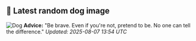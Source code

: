 ## 🐶 Latest random dog image
![Dog](https://images.dog.ceo/breeds/bakharwal-indian/Bakharwal.jpg)
**Advice:** "Be brave. Even if you're not, pretend to be. No one can tell the difference."
*Updated: 2025-08-07 13:54 UTC*
